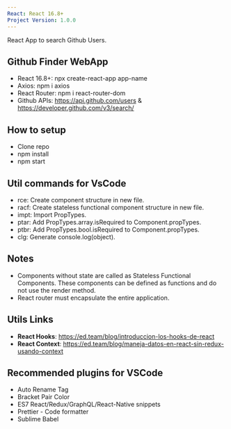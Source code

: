 ```yaml
---
React: React 16.8+
Project Version: 1.0.0
---
```


React App to search Github Users.

## Github Finder WebApp

* React 16.8+: npx create-react-app  app-name
* Axios: npm i axios
* React Router: npm i react-router-dom
* Github APIs: https://api.github.com/users & https://developer.github.com/v3/search/

## How to setup

* Clone repo
* npm install
* npm start

## Util commands for VsCode

* rce: Create component structure in new file.
* racf: Create stateless functional component structure in new file.
* impt: Import PropTypes.
* ptar: Add PropTypes.array.isRequired to Component.propTypes.
* ptbr: Add PropTypes.bool.isRequired to Component.propTypes.
* clg: Generate console.log(object).

## Notes

* Components without state are called as Stateless Functional Components. These components can be defined as functions and do not use the render method.
* React router must encapsulate the entire application.

## Utils Links

* **React Hooks**: https://ed.team/blog/introduccion-los-hooks-de-react
* **React Context**: https://ed.team/blog/maneja-datos-en-react-sin-redux-usando-context

## Recommended plugins for VSCode

* Auto Rename Tag
* Bracket Pair Color
* ES7 React/Redux/GraphQL/React-Native snippets
* Prettier - Code formatter
* Sublime Babel
